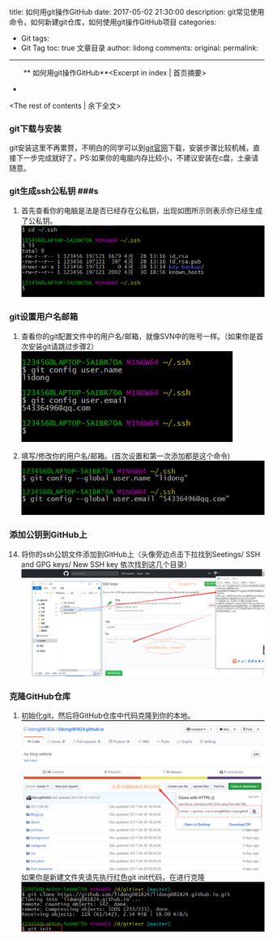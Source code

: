 title: 如何用git操作GitHub
date: 2017-05-02 21:30:00
description: git常见使用命令，如何新建git仓库，如何使用git操作GitHub项目
categories:
- Git
tags:
- Git Tag
toc: true 文章目录
author: lidong
comments:
original:
permalink: 
---
　　** 如何用git操作GitHub**<Excerpt in index | 首页摘要>
+ <!-- more -->
<The rest of contents | 余下全文>

### git下载与安装 ###
git安装这里不再累赘，不明白的同学可以到[git官网](https://git-scm.com/)下载，安装步骤比较机械，直接下一步完成就好了，PS:如果你的电脑内存比较小，不建议安装在c盘，土豪请随意。

### git生成ssh公私钥 ###s
1. 首先查看你的电脑是法是否已经存在公私钥，出现如图所示则表示你已经生成了公私钥。
![查看是否存在公私钥](/img/2017050201.png)

### git设置用户名邮箱 ###
1. 查看你的git配置文件中的用户名/邮箱，就像SVN中的账号一样。（如果你是首次安装git请跳过步骤2）
![查看git用户名邮箱](/img/2017050202.png)

2. 填写/修改你的用户名/邮箱。(首次设置和第一次添加都是这个命令)
![设置/修改用户名/邮箱](/img/2017050203.png)

### 添加公钥到GitHub上 ###
14. 将你的ssh公钥文件添加到GitHub上（头像旁边点击下拉找到Seetings/ SSH and GPG keys/ New SSH key 依次找到这几个目录）
![添加你的公钥到GitHub](/img/2017050204.png)

### 克隆GitHub仓库 ###

1. 初始化git，然后将GitHub仓库中代码克隆到你的本地。
![复制你GitHub仓库的地址](/img/2017050205.png)
如果你是新建文件夹请先执行红色git init代码，在进行克隆
![克隆仓库](/img/2017050206.png)

